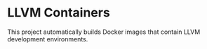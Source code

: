 # LLVM Containers
This project automatically builds Docker images that contain LLVM development environments.
